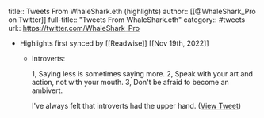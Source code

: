 title:: Tweets From WhaleShark.eth (highlights)
author:: [[@WhaleShark_Pro on Twitter]]
full-title:: "Tweets From WhaleShark.eth"
category:: #tweets
url:: https://twitter.com/WhaleShark_Pro

- Highlights first synced by [[Readwise]] [[Nov 19th, 2022]]
	- Introverts:
	  
	  1, Saying less is sometimes saying more.
	  2, Speak with your art and action, not with your mouth.
	  3, Don't be afraid to become an ambivert.
	  
	  I've always felt that introverts had the upper hand. ([View Tweet](https://twitter.com/WhaleShark_Pro/status/1468811799977861120))